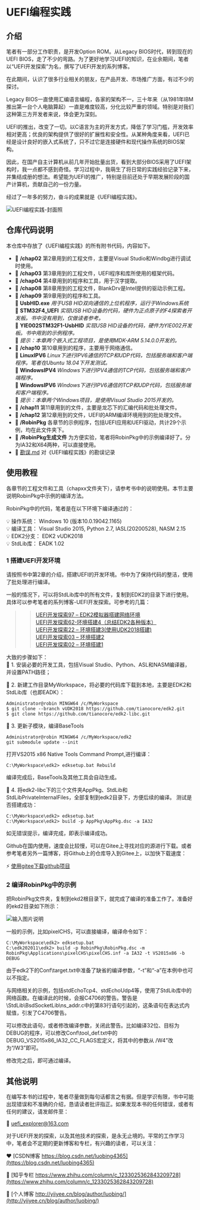 #  **UEFI编程实践** 

## 介绍
笔者有一部分工作职责，是开发Option ROM。从Legacy BIOS时代，转到现在的UEFI BIOS，走了不少的弯路。为了更好地学习UEFI的知识，在业余期间，笔者以“UEFI开发探索”为名，撰写了UEFI开发的系列博客。

在此期间，认识了很多行业相关的朋友，在产品开发、市场推广方面，有过不少的探讨。

Legacy BIOS一直使用汇编语言编程，各家的架构不一，三十年来（从1981年IBM推出第一台个人电脑算起）一直是难度较高，分化比较严重的领域。特别是对我们这种第三方开发者来说，体会更为深刻。

UEFI的推出，改变了一切。以C语言为主的开发方式，降低了学习门槛，开发效率相对更高；优良的架构提供了很好的扩展性和安全性。从某种角度来看，UEFI已经是设计良好的嵌入式系统了，只不过它是连接硬件和现代操作系统的BIOS架构。

因此，在国产自主计算机从前几年开始批量出货，看到大部分BIOS采用了UEFI架构时，我一点都不感到奇怪。学习过程中，我萌生了将日常的实践经验记录下来，并集结成册的想法。希望能为UEFI的推广，特别是目前还处于早期发展阶段的国产计算机，贡献自己的一份力量。

经过了一年多的努力，奋斗的成果就是《UEFI编程实践》。

![UEFI编程实践-封面照](https://images.gitee.com/uploads/images/2021/0829/094740_cbbe1424_791211.png "gitee_cover.png")

## 仓库代码说明

本仓库中存放了《UEFI编程实践》的所有附书代码，内容如下。

*  :file_folder:  **/chap02**  第2章用到的工程文件，主要是Visual Studio和Windbg进行调试时使用。
*  :file_folder:  **/chap03**  第3章用到的工程文件，UEFI程序和库所使用的框架代码。
*  :file_folder:  **/chap04**  第4章用到的程序和工具，用于汉字提取。
*  :file_folder:  **/chap08**  第8章用到的工程文件，BlankDrv是Intel提供的驱动示例工程。
*  :open_file_folder:  **/chap09**  第9章用到的程序和工具。<br>
   :wrench: **UsbHID.exe**   _用于USB HID双向通信的上位机程序，运行于Windows系统_ <br>
   :bookmark_tabs: **STM32F4_UEFI**   _实现USB HID设备的代码，硬件为正点原子的F4探索者开发板。书中没有用到，仅做读者参考。_ <br>
   :bookmark_tabs: **YIE002STM32F1-UsbHID**   _实现USB HID设备的代码，硬件为YIE002开发板。书中用到的示例程序。_<br>
   :pushpin: _提示：本章两个嵌入式工程项目，是使用MDK-ARM 5.14.0.0开发的。_<br>
*  :open_file_folder:  **/chap10**  第10章用到的程序，主要用于网络通信。<br>
   :bookmark_tabs: **LinuxIPV6**  _Linux下进行IPV6通信的TCP和UDP代码，包括服务端和客户端程序。笔者在Ubuntu 18.04下开发测试。_<br>
   :bookmark_tabs: **WindowsIPV4**  _Windows下进行IPV4通信的TCP代码，包括服务端和客户端程序。_<br>
   :bookmark_tabs: **WindowsIPV6**  _Windows下进行IPV6通信的TCP和UDP代码，包括服务端和客户端程序。_<br>
   :pushpin: _提示：本章两个Windows项目，是使用Visual Studio 2015开发的。_<br>
*  :file_folder:  **/chap11**  第11章用到的文件，主要是龙芯下的汇编代码和批处理文件。
*  :file_folder:  **/chap12**  第12章用到的文件，UEFI的ARM编译环境用到的批处理文件。
*  :file_folder:  **/RobinPkg**  各章节的示例程序，包括UEFI应用和UEFI驱动，共计29个示例，均在此文件夹下。
*  :file_folder:  **/RobinPkg生成文件**   为方便实验，笔者将RobinPkg中的示例编译好了。分为IA32和X64两种，可以直接使用。
*  :page_facing_up:  [勘误.md](https://gitee.com/luobing4365/uefi-practical-programming/blob/master/%E5%8B%98%E8%AF%AF.md)  对《UEFI编程实践》的勘误记录 

## 使用教程

各章节的工程文件和工具（chapxx文件夹下），请参考书中的说明使用。本节主要说明RobinPkg中示例的编译方法。

RobinPkg中的代码，笔者是在以下环境下编译通过的：

 :bulb: 操作系统： Windows 10 (版本10.0.19042.1165)<br>
 :bulb: 编译工具： Visual Studio 2015, Python 2.7, IASL(20200528), NASM 2.15<br>
 :bulb: EDK2分支： EDK2 vUDK2018<br>
 :bulb: StdLib库： EADK 1.02<br>

### 1 搭建UEFI开发环境
请按照书中第2章的介绍，搭建UEFI的开发环境。书中为了保持代码的整洁，使用了批处理进行编译。

一般的情况下，可以将StdLib库中的所有文件，复制到EDK2的目录下进行使用。具体可以参考笔者的系列博客-UEFI开发探索。可参考的几篇：

>>[UEFI开发探索97 – EDK2模拟器搭建网络环境](https://blog.csdn.net/luobing4365/article/details/119848459)<br>
>>[UEFI开发探索62-环境搭建4（总结EDK2各种版本）](https://blog.csdn.net/luobing4365/article/details/107182353)<br>
>>[UEFI开发探索22 – 环境搭建3(使用UDK2018搭建)](https://blog.csdn.net/luobing4365/article/details/101018455)<br>
>>[UEFI开发探索03 – 环境搭建2](https://blog.csdn.net/luobing4365/article/details/100188051)<br>
>>[UEFI开发探索02 – 环境搭建1](https://blog.csdn.net/luobing4365/article/details/100187798)<br>

大致的步骤如下：<br>
:low_brightness: 1. 安装必要的开发工具，包括Visual Studio、Python、ASL和NASM编译器，并设置PATH路径；

:low_brightness: 2. 新建工作目录MyWorkspace，将必要的代码库下载到本地，主要是EDK2和StdLib库（也即EADK）：

```
Administrator@robin MINGW64 /c/MyWorkspace
$ git clone --branch vUDK2018 https://github.com/tianocore/edk2.git
$ git clone https://github.com/tianocore/edk2-libc.git
```

:low_brightness: 3. 更新子模块，编译BaseTools

```
Administrator@robin MINGW64 /c/MyWorkspace/edk2
git submodule update --init
```

打开VS2015 x86 Native Tools Command Prompt,进行编译：

`C:\MyWorkspace\edk2> edksetup.bat Rebuild`

编译完成后，BaseTools及其他工具会自动生成。

:low_brightness: 4. 将edk2-libc下的三个文件夹AppPkg、StdLib和StdLibPrivateInternalFiles，全部复制到edk2目录下，方便后续的编译。
测试是否搭建成功：

```
C:\MyWorkspace\edk2> edksetup.bat
C:\MyWorkspace\edk2> build -p AppPkg\AppPkg.dsc -a IA32 
```

如无错误提示，编译完成，即表示编译成功。

Github在国内使用，速度会比较慢，可以在Gitee上寻找对应的源进行下载。或者参考笔者另外一篇博客，将Github上的仓库导入到Gitee上，以加快下载速度：

 :zap: [使用gitee下载github项目](https://blog.csdn.net/luobing4365/article/details/105658274)

### 2 编译RobinPkg中的示例

把RobinPkg文件夹，复制到ekd2根目录下，就完成了编译的准备工作了。准备好的ekd2目录如下所示：

![输入图片说明](https://images.gitee.com/uploads/images/2021/0829/142318_b353a02b_791211.png "gitee_edk2_dir.png")

一般的示例，比如pixelCHS，可以直接编译，编译命令如下：

```
C:\MyWorkspace\edk2> edksetup.bat
C:\edk202011\edk2> build -p RobinPkg\RobinPkg.dsc -m RobinPkg\Applications\pixelCHS\pixelCHS.inf -a IA32 -t VS2015x86 -b DEBUG 
```

由于edk2下的Conf\target.txt中准备了缺省的编译参数，“-t”和“-a”在本例中也可以不指定。

与网络相关的示例，包括stdEchoTcp4、stdEchoUdp4等，使用了StdLib库中的网络函数。在编译此的时候，会报C4706的警告。警告是\StdLib\BsdSocketLib\ns_addr.c中的第83行语句引起的，这条语句在表达式内赋值，引发了C4706警告。

可以修改此语句，或者修改编译参数，关闭此警告。比如编译32位、目标为DEBUG的程序，可以修改Conf\tool_def.txt中的DEBUG_VS2015x86_IA32_CC_FLAGS宏定义，将其中的参数从
/W4”改为“/W3”即可。

修改完之后，即可通过编译。

## 其他说明
在编写本书的过程中，笔者尽量做到每句话都言之有据。但是学识有限，书中可能出现错误和不准确的介绍，恳请读者批评指正。如果发现本书的任何错误，或者有任何的建议，请发邮件至：

 :email: [uefi_explorer@163.com](uefi_explorer@163.com)

对于UEFI开发的探索，以及其他技术的探索，是永无止境的。平常的工作学习中，笔者会不定期的更新博客和专栏，有兴趣的读者，可以关注：

 :heart: [CSDN博客 https://blog.csdn.net/luobing4365](https://blog.csdn.net/luobing4365)

 :purple_heart: [知乎专栏 https://www.zhihu.com/column/c_1233025362843209728](https://www.zhihu.com/column/c_1233025362843209728)

 :blue_heart: [个人博客 http://yiiyee.cn/blog/author/luobing/](http://yiiyee.cn/blog/author/luobing/)
